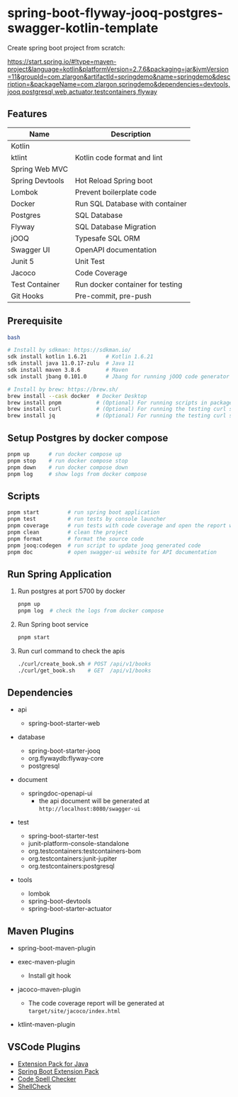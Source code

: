# spring-boot-flyway-jooq-postgres-swagger-kotlin-template

Create spring boot project from scratch:

https://start.spring.io/#!type=maven-project&language=kotlin&platformVersion=2.7.6&packaging=jar&jvmVersion=11&groupId=com.zlargon&artifactId=springdemo&name=springdemo&description=&packageName=com.zlargon.springdemo&dependencies=devtools,jooq,postgresql,web,actuator,testcontainers,flyway

## Features

| Name            | Description                      |
| --------------- | -------------------------------- |
| Kotlin          |                                  |
| ktlint          | Kotlin code format and lint      |
| Spring Web MVC  |                                  |
| Spring Devtools | Hot Reload Spring boot           |
| Lombok          | Prevent boilerplate code         |
| Docker          | Run SQL Database with container  |
| Postgres        | SQL Database                     |
| Flyway          | SQL Database Migration           |
| jOOQ            | Typesafe SQL ORM                 |
| Swagger UI      | OpenAPI documentation            |
| Junit 5         | Unit Test                        |
| Jacoco          | Code Coverage                    |
| Test Container  | Run docker container for testing |
| Git Hooks       | Pre-commit, pre-push             |

## Prerequisite

```bash
bash

# Install by sdkman: https://sdkman.io/
sdk install kotlin 1.6.21      # Kotlin 1.6.21
sdk install java 11.0.17-zulu  # Java 11
sdk install maven 3.8.6        # Maven
sdk install jbang 0.101.0      # Jbang for running jOOQ code generator script

# Install by brew: https://brew.sh/
brew install --cask docker  # Docker Desktop
brew install pnpm           # (Optional) For running scripts in package.json
brew install curl           # (Optional) For running the testing curl script
brew install jq             # (Optional) For running the testing curl script
```

## Setup Postgres by docker compose

```bash
pnpm up      # run docker compose up
pnpm stop    # run docker compose stop
pnpm down    # run docker compose down
pnpm log     # show logs from docker compose
```

## Scripts

```bash
pnpm start         # run spring boot application
pnpm test          # run tests by console launcher
pnpm coverage      # run tests with code coverage and open the report website
pnpm clean         # clean the project
pnpm format        # format the source code
pnpm jooq:codegen  # run script to update jooq generated code
pnpm doc           # open swagger-ui website for API documentation
```

## Run Spring Application

1. Run postgres at port 5700 by docker

   ```bash
   pnpm up
   pnpm log  # check the logs from docker compose
   ```

2. Run Spring boot service

   ```bash
   pnpm start
   ```

3. Run curl command to check the apis

   ```bash
   ./curl/create_book.sh # POST /api/v1/books
   ./curl/get_book.sh    # GET  /api/v1/books
   ```

## Dependencies

- api

  - spring-boot-starter-web

- database

  - spring-boot-starter-jooq
  - org.flywaydb:flyway-core
  - postgresql

- document

  - springdoc-openapi-ui
    - the api document will be generated at `http://localhost:8080/swagger-ui`

- test

  - spring-boot-starter-test
  - junit-platform-console-standalone
  - org.testcontainers:testcontainers-bom
  - org.testcontainers:junit-jupiter
  - org.testcontainers:postgresql

- tools

  - lombok
  - spring-boot-devtools
  - spring-boot-starter-actuator

## Maven Plugins

- spring-boot-maven-plugin

- exec-maven-plugin

  - Install git hook

- jacoco-maven-plugin

  - The code coverage report will be generated at `target/site/jacoco/index.html`

- ktlint-maven-plugin

## VSCode Plugins

- [Extension Pack for Java](https://marketplace.visualstudio.com/items?itemName=vscjava.vscode-java-pack)
- [Spring Boot Extension Pack](https://marketplace.visualstudio.com/items?itemName=Pivotal.vscode-boot-dev-pack)
- [Code Spell Checker](https://marketplace.visualstudio.com/items?itemName=streetsidesoftware.code-spell-checker)
- [ShellCheck](https://marketplace.visualstudio.com/items?itemName=timonwong.shellcheck)
